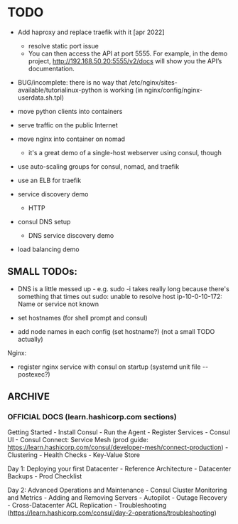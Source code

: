# TODO

- Add haproxy and replace traefik with it [apr 2022]
    - resolve static port issue
    - You can then access the API at port 5555. For example, in the demo project, http://192.168.50.20:5555/v2/docs will show you the API’s documentation. 

- BUG/incomplete: there is no way that /etc/nginx/sites-available/tutorialinux-python is working (in nginx/config/nginx-userdata.sh.tpl)

- move python clients into containers
- serve traffic on the public Internet

- move nginx into container on nomad
    - it's a great demo of a single-host webserver using consul, though
- use auto-scaling groups for consul, nomad, and traefik
- use an ELB for traefik

- service discovery demo
    - HTTP

- consul DNS setup
    - DNS service discovery demo

- load balancing demo


## SMALL TODOs:
- DNS is a little messed up - e.g. sudo -i takes really long because there's something that times out
    sudo: unable to resolve host ip-10-0-10-172: Name or service not known

- set hostnames (for shell prompt and consul)
- add node names in each config (set hostname?) (not a small TODO actually)

Nginx:
- register nginx service with consul on startup (systemd unit file -- postexec?)



## ARCHIVE

### OFFICIAL DOCS (learn.hashicorp.com sections)

Getting Started
    - Install Consul
    - Run the Agent
    - Register Services
    - Consul UI
    - Consul Connect: Service Mesh (prod guide: https://learn.hashicorp.com/consul/developer-mesh/connect-production)
    - Clustering
    - Health Checks
    - Key-Value Store

Day 1: Deploying your first Datacenter
    - Reference Architecture
    - Datacenter Backups
    - Prod Checklist

Day 2: Advanced Operations and Maintenance
    - Consul Cluster Monitoring and Metrics
    - Adding and Removing Servers
    - Autopilot
    - Outage Recovery
    - Cross-Datacenter ACL Replication
    - Troubleshooting (https://learn.hashicorp.com/consul/day-2-operations/troubleshooting)
